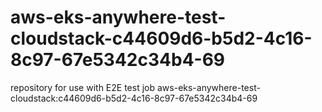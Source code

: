 # aws-eks-anywhere-test-cloudstack-c44609d6-b5d2-4c16-8c97-67e5342c34b4-69
repository for use with E2E test job aws-eks-anywhere-test-cloudstack:c44609d6-b5d2-4c16-8c97-67e5342c34b4-69
